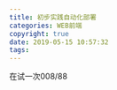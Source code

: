 ```yaml
---
title: 初步实践自动化部署
categories: WEB前端
copyright: true
date: 2019-05-15 10:57:32
tags:
---
```

在试一次008/88